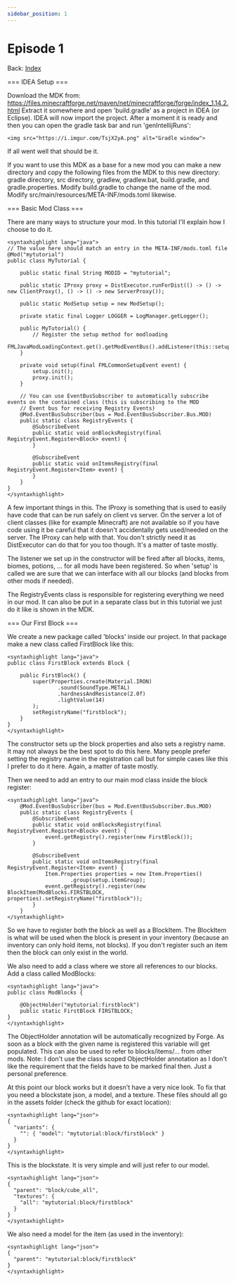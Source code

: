 ```yaml
---
sidebar_position: 1
---
```


# Episode 1

Back: [Index](./1.14-1.15-1.16.md)

=== IDEA Setup ===

Download the MDK from: https://files.minecraftforge.net/maven/net/minecraftforge/forge/index_1.14.2.html
Extract it somewhere and open 'build.gradle' as a project in IDEA (or Eclipse). IDEA will now import the project. After a moment it is ready and then you can open the gradle task bar and run 'genIntellijRuns':
```
<img src="https://i.imgur.com/TsjX2yA.png" alt="Gradle window">
```
If all went well that should be it.

If you want to use this MDK as a base for a new mod you can make a new directory and copy the following files from the MDK to this new directory: gradle directory, src directory, gradlew, gradlew.bat, build.gradle, and gradle.properties. Modify build.gradle to change the name of the mod. Modify src/main/resources/META-INF/mods.toml likewise.

=== Basic Mod Class ===

There are many ways to structure your mod. In this tutorial I'll explain how I choose to do it.
```
<syntaxhighlight lang="java">
// The value here should match an entry in the META-INF/mods.toml file
@Mod("mytutorial")
public class MyTutorial {

    public static final String MODID = "mytutorial";

    public static IProxy proxy = DistExecutor.runForDist(() -> () -> new ClientProxy(), () -> () -> new ServerProxy());

    public static ModSetup setup = new ModSetup();

    private static final Logger LOGGER = LogManager.getLogger();

    public MyTutorial() {
        // Register the setup method for modloading
        FMLJavaModLoadingContext.get().getModEventBus().addListener(this::setup);
    }

    private void setup(final FMLCommonSetupEvent event) {
        setup.init();
        proxy.init();
    }

    // You can use EventBusSubscriber to automatically subscribe events on the contained class (this is subscribing to the MOD
    // Event bus for receiving Registry Events)
    @Mod.EventBusSubscriber(bus = Mod.EventBusSubscriber.Bus.MOD)
    public static class RegistryEvents {
        @SubscribeEvent
        public static void onBlocksRegistry(final RegistryEvent.Register<Block> event) {
        }

        @SubscribeEvent
        public static void onItemsRegistry(final RegistryEvent.Register<Item> event) {
        }
    }
}
</syntaxhighlight>
```
A few important things in this. The IProxy is something that is used to easily have code that can be run safely on client vs server. On the server a lot of client classes (like for example Minecraft) are not available so if you have code using it be careful that it doesn't accidentally gets used/needed on the server. The IProxy can help with that. You don't strictly need it as DistExecutor can do that for you too though. It's a matter of taste mostly.

The listener we set up in the constructor will be fired after all blocks, items, biomes, potions, ... for all mods have been registered. So when 'setup' is called we are sure that we can interface with all our blocks (and blocks from other mods if needed).

The RegistryEvents class is responsible for registering everything we need in our mod. It can also be put in a separate class but in this tutorial we just do it like is shown in the MDK.

=== Our First Block ===

We create a new package called 'blocks' inside our project. In that package make a new class called FirstBlock like this:
```
<syntaxhighlight lang="java">
public class FirstBlock extends Block {

    public FirstBlock() {
        super(Properties.create(Material.IRON)
                .sound(SoundType.METAL)
                .hardnessAndResistance(2.0f)
                .lightValue(14)
        );
        setRegistryName("firstblock");
    }
}
</syntaxhighlight>
```
The constructor sets up the block properties and also sets a registry name. It may not always be the best spot to do this here. Many people prefer setting the registry name in the registration call but for simple cases like this I prefer to do it here. Again, a matter of taste mostly.

Then we need to add an entry to our main mod class inside the block register:
```
<syntaxhighlight lang="java">
    @Mod.EventBusSubscriber(bus = Mod.EventBusSubscriber.Bus.MOD)
    public static class RegistryEvents {
        @SubscribeEvent
        public static void onBlocksRegistry(final RegistryEvent.Register<Block> event) {
            event.getRegistry().register(new FirstBlock());
        }

        @SubscribeEvent
        public static void onItemsRegistry(final RegistryEvent.Register<Item> event) {
            Item.Properties properties = new Item.Properties()
                    .group(setup.itemGroup);
            event.getRegistry().register(new BlockItem(ModBlocks.FIRSTBLOCK, properties).setRegistryName("firstblock"));
        }
    }
</syntaxhighlight>
```
So we have to register both the block as well as a BlockItem. The BlockItem is what will be used when the block is present in your inventory (because an inventory can only hold items, not blocks). If you don't register such an item then the block can only exist in the world.

We also need to add a class where we store all references to our blocks. Add a class called ModBlocks:
```
<syntaxhighlight lang="java">
public class ModBlocks {

    @ObjectHolder("mytutorial:firstblock")
    public static FirstBlock FIRSTBLOCK;
}
</syntaxhighlight>
```
The ObjectHolder annotation will be automatically recognized by Forge. As soon as a block with the given name is registered this variable will get populated. This can also be used to refer to blocks/items/... from other mods. Note: I don't use the class scoped ObjectHolder annotation as I don't like the requirement that the fields have to be marked final then. Just a personal preference.


At this point our block works but it doesn't have a very nice look. To fix that you need a blockstate json, a model, and a texture. These files should all go in the assets folder (check the github for exact location):
```
<syntaxhighlight lang="json">
{
  "variants": {
    "": { "model": "mytutorial:block/firstblock" }
  }
}
</syntaxhighlight>
```
This is the blockstate. It is very simple and will just refer to our model.
```
<syntaxhighlight lang="json">
{
  "parent": "block/cube_all",
  "textures": {
    "all": "mytutorial:block/firstblock"
  }
}
</syntaxhighlight>
```
We also need a model for the item (as used in the inventory):
```
<syntaxhighlight lang="json">
{
  "parent": "mytutorial:block/firstblock"
}
</syntaxhighlight>
```
